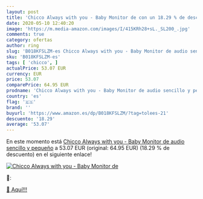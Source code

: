 ```yaml
---
layout: post
title: 'Chicco Always with you - Baby Monitor de con un 18.29 % de descuento'
date: 2020-05-10 12:40:20
image: 'https://m.media-amazon.com/images/I/415KRh28+sL._SL200_.jpg'
comments: true
category: ofertas
author: ring
slug: 'B018KFSLZM-es Chicco Always with you - Baby Monitor de audio sencillo y...'
sku: 'B018KFSLZM-es'
tags: [ 'chicco', ]
actualPrice: 53.07 EUR
currency: EUR
price: 53.07
comparePrice: 64.95 EUR
prodname: 'Chicco Always with you - Baby Monitor de audio sencillo y pequeño'
country: 'es'
flag: '🇪🇸'
brand: ''
buyurl: 'https://www.amazon.es/dp/B018KFSLZM/?tag=tolees-21'
descuento: '18.29'
average: '53.07'
---
```


En este momento está [Chicco Always with you - Baby Monitor de audio sencillo y pequeño](https://www.amazon.es/dp/B018KFSLZM/?tag=tolees-21) a 53.07 EUR (original: 64.95 EUR) (18.29 %  de descuento) en el siguiente enlace!

[![Chicco Always with you - Baby Monitor de](https://m.media-amazon.com/images/I/415KRh28+sL._SL200_.jpg)](https://www.amazon.es/dp/B018KFSLZM/?tag=tolees-21)

🔎:


[🛒 Aquí!!!](https://www.amazon.es/dp/B018KFSLZM/?tag=tolees-21)
